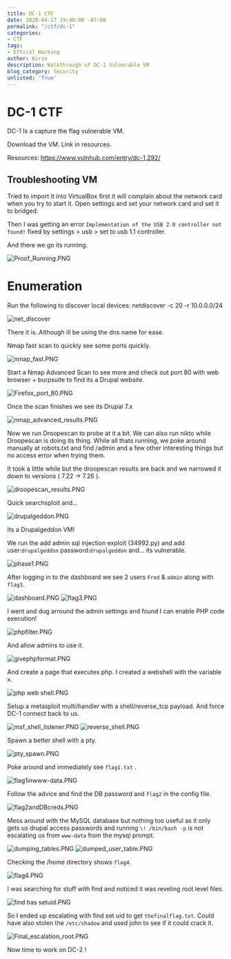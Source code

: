 ```yaml
---
title: DC-1 CTF
date: 2020-04-17 19:40:00 -07:00
permalink: "/ctf/dc-1"
categories:
- CTF
tags:
- Ethical Hacking
author: Kirin
description: Walkthrough of DC-1 Vulnerable VM
blog_category: Security
unlisted: 'True'
---
```


# DC-1 CTF

DC-1 Is a capture the flag vulnerable VM.

Download the VM. Link in resources. 

Resources:
https://www.vulnhub.com/entry/dc-1,292/

## Troubleshooting VM

Tried to import it into VirtualBox first it will complain about the network card when you try to start it. Open settings and set your network card and set it to bridged.

Then I was getting an error `Implementation of the USB 2.0 controller not found!` fixed by settings > usb > set to usb 1.1 controller.

And there we go its running.

![Proof_Running.PNG](/uploads/Proof_Running.PNG "Proof_Running")

# Enumeration

Run the following to discover local devices:
    netdiscover -c 20 -r 10.0.0.0/24

![net_discover](/uploads/netdiscover.PNG "netdiscover")

There it is. Although ill be using the dns name for ease.

Nmap fast scan to quickly see some ports quickly.

![nmap_fast.PNG](/uploads/nmap_fast.PNG "nmap_fast")

Start a Nmap Advanced Scan to see more and check out port 80 with web browser + burpsuite to find its a Drupal website.

![Firefox_port_80.PNG](/uploads/Firefox_port_80.PNG "Firefox_port_80")

Once the scan finishes we see its Drupal 7.x

![nmap_advanced_results.PNG](/uploads/nmap_advanced_results.PNG "nmap_advanced_results")

Now we run Droopescan to probe at it a bit. We can also run nikto while Droopescan is doing its thing. While all thats running, we poke around manually at robots.txt and find /admin and a few other interesting things but no access error when trying them.

It took a little while but the droopescan results are back and we narrowed it down to versions ( 7.22 -> 7.26 ).

![droopescan_results.PNG](/uploads/droopescan_results.PNG "droopescan_results")

Quick searchsploit and...

![drupalgeddon.PNG](/uploads/drupalgeddon.PNG "drupalgeddon")

Its a Drupalgeddon VM!

We run the add admin sql injection exploit (34992.py) and add user:`drupalgeddon` password:`drupalgeddon` and... its vulnerable.

![phase1.PNG](/uploads/phase1.PNG "phase1")

After logging in to the dashboard we see 2 users `Fred` & `admin` along with `flag3`.

![dashboard.PNG](/uploads/dashboard.PNG "dashboard")
![flag3.PNG](/uploads/flag3.PNG "flag3")

I went and dug arround the admin settings and found I can enable PHP code execution!

![phpfilter.PNG](/uploads/phpfilter.PNG "phpfilter")

And allow admins to use it.

![givephpformat.PNG](/uploads/givephpformat.PNG "givephpformat")

And create a page that executes php. I created a webshell with the variable x.

![php web shell.PNG](/uploads/php%20web%20shell.PNG)

Setup a metasploit multi/handler with a shell/reverse_tcp payload.
And force DC-1 connect back to us.

![msf_shell_listener.PNG](/uploads/msf_shell_listener.PNG "msf_shell_listener")
![reverse_shell.PNG](/uploads/reverse_shell.PNG "reverse_shell")

Spawn a better shell with a pty.

![pty_spawn.PNG](/uploads/pty_spawn.PNG "pty_spawn")

Poke around and immediately see `flag1.txt` .

![flag1inwww-data.PNG](/uploads/flag1inwww-data.PNG "flag1inwww-data")

Follow the advice and find the DB password and `flag2` in the config file.

![flag2andDBcreds.PNG](/uploads/flag2andDBcreds.PNG "flag2andDBcreds")

Mess around with the MySQL database but nothing too useful as it only gets us drupal access passwords and running `\! /bin/bash -p` is not escalating us from `www-data` from the mysql prompt.

![dumping_tables.PNG](/uploads/dumping_tables.PNG "dumping_tables")
![dumped_user_table.PNG](/uploads/dumped_user_table.PNG "dumped_user_table")

Checking the /home directory shows `flag4`.

![flag4.PNG](/uploads/flag4.PNG "flag4")

I was searching for stuff with find and noticed it was reveling root level files.

![find has setuid.PNG](/uploads/find%20has%20setuid.PNG)

So I ended up escalating with find set uid to get `thefinalflag.txt`. Could have also stolen the `/etc/shadow` and used john to see if it could crack it.

![Final_escalation_root.PNG](/uploads/Final_escalation_root.PNG "Final_escalation_root")

Now time to work on DC-2 !
